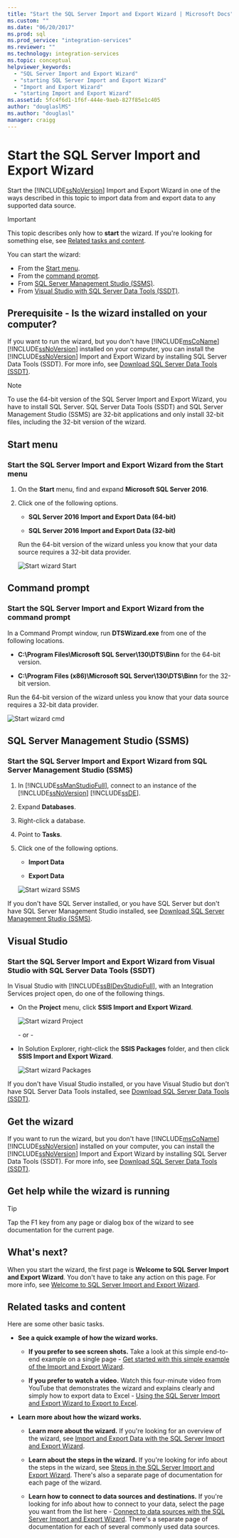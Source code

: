 ```yaml
---
title: "Start the SQL Server Import and Export Wizard | Microsoft Docs"
ms.custom: ""
ms.date: "06/20/2017"
ms.prod: sql
ms.prod_service: "integration-services"
ms.reviewer: ""
ms.technology: integration-services
ms.topic: conceptual
helpviewer_keywords: 
  - "SQL Server Import and Export Wizard"
  - "starting SQL Server Import and Export Wizard"
  - "Import and Export Wizard"
  - "starting Import and Export Wizard"
ms.assetid: 5fc4f6d1-1f6f-444e-9aeb-827f85e1c405
author: "douglaslMS"
ms.author: "douglasl"
manager: craigg
---
```

# Start the SQL Server Import and Export Wizard

Start the [!INCLUDE[ssNoVersion](../../includes/ssnoversion-md.md)] Import and Export Wizard in one of the ways described in this topic to import data from and export data to any supported data source.

> [!IMPORTANT]
> This topic describes only how to **start** the wizard. If you're looking for something else, see [Related tasks and content](#related).

You can start the wizard:
-   From the [Start menu](#startStart).
-   From the [command prompt](#startCmd). 
-   From [SQL Server Management Studio (SSMS)](#startSSMS).
-   From [Visual Studio with SQL Server Data Tools (SSDT)](#startVS).

## Prerequisite - Is the wizard installed on your computer?
If you want to run the wizard, but you don't have [!INCLUDE[msCoName](../../includes/msconame-md.md)] [!INCLUDE[ssNoVersion](../../includes/ssnoversion-md.md)] installed on your computer, you can install the [!INCLUDE[ssNoVersion](../../includes/ssnoversion-md.md)] Import and Export Wizard  by installing SQL Server Data Tools (SSDT). For more info, see [Download SQL Server Data Tools (SSDT)](https://msdn.microsoft.com/library/mt204009.aspx).

> [!NOTE]
> To use the 64-bit version of the SQL Server Import and Export Wizard, you have to install SQL Server. SQL Server Data Tools (SSDT) and SQL Server Management Studio (SSMS) are 32-bit applications and only install 32-bit files, including the 32-bit version of the wizard.

## <a name="startStart"></a> Start menu  
### Start the SQL Server Import and Export Wizard from the Start menu
1.  On the **Start** menu, find and expand **Microsoft SQL Server 2016**.
3.  Click one of the following options.
  
    -   **SQL Server 2016 Import and Export Data (64-bit)**
          
    -   **SQL Server 2016 Import and Export Data (32-bit)**  
  
    Run the 64-bit version of the wizard unless you know that your data source requires a 32-bit data provider.
 
    ![Start wizard Start](../../integration-services/import-export-data/media/start-wizard-start.jpg)
  
## <a name="startCmd"></a> Command prompt
### Start the SQL Server Import and Export Wizard from the command prompt  
In a Command Prompt window, run **DTSWizard.exe** from one of the following locations.  
  
-   **C:\Program Files\Microsoft SQL Server\130\DTS\Binn** for the 64-bit version.  
  
-   **C:\Program Files (x86)\Microsoft SQL Server\130\DTS\Binn** for the 32-bit version.  
  
Run the 64-bit version of the wizard unless you know that your data source requires a 32-bit data provider.

![Start wizard cmd](../../integration-services/import-export-data/media/start-wizard-cmd.jpg)  
  
## <a name="startSSMS"></a> SQL Server Management Studio (SSMS)
### Start the SQL Server Import and Export Wizard from SQL Server Management Studio (SSMS)    
1.  In [!INCLUDE[ssManStudioFull](../../includes/ssmanstudiofull-md.md)], connect to an instance of the [!INCLUDE[ssNoVersion](../../includes/ssnoversion-md.md)] [!INCLUDE[ssDE](../../includes/ssde-md.md)].
    
2.  Expand **Databases**.
3.  Right-click a database.
4.  Point to **Tasks**.
5.  Click one of the following options.
  
    -   **Import Data**
      
    -   **Export Data**  

    ![Start wizard SSMS](../../integration-services/import-export-data/media/start-wizard-ssms.jpg) 

If you don't have SQL Server installed, or you have SQL Server but don't have SQL Server Management Studio installed, see [Download SQL Server Management Studio (SSMS)](../../ssms/download-sql-server-management-studio-ssms.md).
  
## <a name="startVS"></a> Visual Studio
### Start the SQL Server Import and Export Wizard from Visual Studio with SQL Server Data Tools (SSDT) 
 In Visual Studio with [!INCLUDE[ssBIDevStudioFull](../../includes/ssbidevstudiofull-md.md)], with an Integration Services project open, do one of the following things. 
  
-   On the **Project** menu, click **SSIS Import and Export Wizard**. 

    ![Start wizard Project](../../integration-services/import-export-data/media/start-wizard-project.jpg) 
    
    \- or -
    
-   In Solution Explorer, right-click the **SSIS Packages** folder, and then click **SSIS Import and Export Wizard**.

    ![Start wizard Packages](../../integration-services/import-export-data/media/start-wizard-packages.jpg)

If you don't have Visual Studio installed, or you have Visual Studio but don't have SQL Server Data Tools installed, see [Download SQL Server Data Tools (SSDT)](../../ssdt/download-sql-server-data-tools-ssdt.md).

## Get the wizard
If you want to run the wizard, but you don't have [!INCLUDE[msCoName](../../includes/msconame-md.md)] [!INCLUDE[ssNoVersion](../../includes/ssnoversion-md.md)] installed on your computer, you can install the [!INCLUDE[ssNoVersion](../../includes/ssnoversion-md.md)] Import and Export Wizard  by installing SQL Server Data Tools (SSDT). For more info, see [Download SQL Server Data Tools (SSDT)](https://msdn.microsoft.com/library/mt204009.aspx).

## Get help while the wizard is running
> [!TIP]
> Tap the F1 key from any page or dialog box of the wizard to see documentation for the current page.   

 ## What's next?  
 When you start the wizard, the first page is **Welcome to SQL Server Import and Export Wizard**. You don't have to take any action on this page. For more info, see [Welcome to SQL Server Import and Export Wizard](../../integration-services/import-export-data/welcome-to-sql-server-import-and-export-wizard.md).  
  
## <a name="related"></a> Related tasks and content  
 Here are some other basic tasks.
-   **See a quick example of how the wizard works.**

    -   **If you prefer to see screen shots.** Take a look at this simple end-to-end example on a single page - [Get started with this simple example of the Import and Export Wizard](../../integration-services/import-export-data/get-started-with-this-simple-example-of-the-import-and-export-wizard.md).

    -   **If you prefer to watch a video.** Watch this four-minute video from YouTube that demonstrates the wizard and explains clearly and simply how to export data to Excel - [Using the SQL Server Import and Export Wizard to Export to Excel](https://go.microsoft.com/fwlink/?linkid=829049).

-   **Learn more about how the wizard works.**

    -   **Learn more about the wizard.** If you're looking for an overview of the wizard, see [Import and Export Data with the SQL Server Import and Export Wizard](../../integration-services/import-export-data/import-and-export-data-with-the-sql-server-import-and-export-wizard.md).

    -   **Learn about the steps in the wizard.** If you're looking for info about the steps in the wizard, see [Steps in the SQL Server Import and Export Wizard](../../integration-services/import-export-data/steps-in-the-sql-server-import-and-export-wizard.md). There's also a separate page of documentation for each page of the wizard.

    -   **Learn how to connect to data sources and destinations.** If you're looking for info about how to connect to your data, select the page you want from the list here - [Connect to data sources with the SQL Server Import and Export Wizard](../../integration-services/import-export-data/connect-to-data-sources-with-the-sql-server-import-and-export-wizard.md). There's a separate page of documentation for each of several commonly used data sources.


